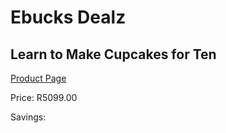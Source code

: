 
# Ebucks Dealz
## Learn to Make Cupcakes for Ten
[Product Page](https://www.ebucks.com/web/shop/productSelected.do?prodId=212918749&catId=714893646)

Price: R5099.00

Savings: 


	